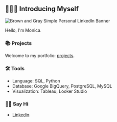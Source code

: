 ## 🙋🏻‍♀️ Introducing Myself

![Brown and Gray Simple Personal LinkedIn Banner](https://github.com/hahaharmonica/hahaharmonica/blob/main/assets/Monica%20Hegde.png?raw=true)

Hello, I'm Monica. 

### 📚 Projects

Welcome to my portfolio: [projects](https://github.com/hahaharmonica/portfolio/blob/main/README.md).

### 🛠️ Tools

- Language: SQL, Python
- Database: Google BigQuery, PostgreSQL, MySQL
- Visualization: Tableau, Looker Studio

### 👋🏻 Say Hi

- [Linkedin](https://www.linkedin.com/in/monica-hegde-6b14b2b5/)
